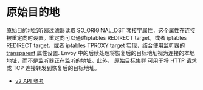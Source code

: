 # 原始目的地

原始目的地监听器过滤器读取 SO_ORIGINAL_DST 套接字属性，这个属性在连接被重定向时设置。重定向可以通过iptables REDIRECT target，或者 iptables REDIRECT target，或者 iptables TPROXY target 实现，结合使用监听器的 [transparent](https://www.envoyproxy.io/docs/envoy/latest/api-v2/api/v2/lds.proto#envoy-api-field-listener-transparent) 属性设置. Envoy 中的后续处理将恢复后的目标地址视为连接的本地地址，而不是监听器正在监听的地址。此外， [原始目标集群](../../intro/arch_overview/service_discovery.md#arch-overview-service-discovery-types-original-destination) 可用于将 HTTP 请求或 TCP 连接转发到恢复后的目标地址。

- [v2 API 参考](https://www.envoyproxy.io/docs/envoy/latest/api-v2/api/v2/listener/listener.proto.html#envoy-api-field-listener-filter-name)